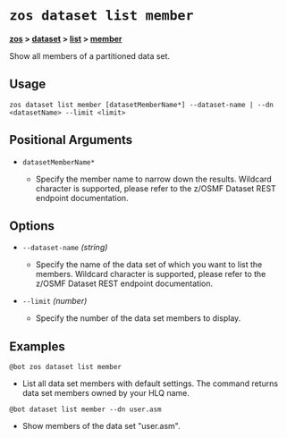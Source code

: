 # `zos dataset list member`

**[zos](../../zos-article.md) > [dataset](../dataset-article.md) > [list](./list-article.md) > [member](zos-dataset-list-member.md)**

Show all members of a partitioned data set. <!--dataset-list-member-description-->

## Usage

```zos dataset list member [datasetMemberName*] --dataset-name | --dn <datasetName> --limit <limit>```

## Positional Arguments

- `datasetMemberName*`

    - Specify the member name to narrow down the results. Wildcard character is supported, please refer to the z/OSMF Dataset REST endpoint documentation.

## Options 

- `--dataset-name` *(string)*
    - Specify the name of the data set of which you want to list the members. Wildcard character is supported, please refer to the z/OSMF Dataset REST endpoint documentation.

- `--limit` *(number)*
    - Specify the number of the data set members to display.

## Examples

```
@bot zos dataset list member
```
- List all data set members with default settings. The command returns data set members owned by your HLQ name.

```
@bot dataset list member --dn user.asm
``` 
- Show members of the data set "user.asm".